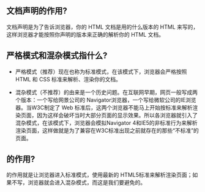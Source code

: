 ## 文档声明的作用?

文档声明是为了告诉浏览器，你的 HTML 文档是用的什么版本的 HTML 来写的，这样浏览器才能按照你声明的版本来正确的解析你的 HTML 文档。

## 严格模式和混杂模式指什么?

* 严格模式（推荐）现在也称为标准模式，在该模式下，浏览器会严格按照 HTML 和 CSS 标准来解析、渲染你的文档。

* 混杂模式（不推荐）的由来是一个历史问题。在互联网早期，网页一般写成两个版本：一个写给网景公司的 Navigator浏览器，一个写给微软公司的IE浏览器。当W3C制定了 Web 标准后，这两个浏览器不能马上开始按标准来解析渲染页面，因为这样会破坏当时大部分页面的显示效果。所以各浏览器就引入了混杂模式，在该模式下，浏览器会模拟Navigator 4和IE5的非标准行为来解析渲染页面，这样做就是为了兼容在W3C标准出现之前就存在的那些“不标准”的页面。

## <!doctype html> 的作用?

<!doctype html> 的作用就是让浏览器进入标准模式，使用最新的 HTML5标准来解析渲染页面；如果不写，浏览器就会进入混杂模式，而这是我们要避免的。
